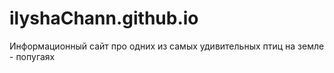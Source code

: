 # ilyshaChann.github.io
Информационный сайт про одних из самых удивительных птиц на земле - попугаях
